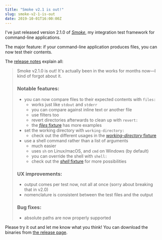 ```yaml
---
title: "Smoke v2.1 is out!"
slug: smoke-v2-1-is-out
date: 2019-10-01T16:00:00Z
---
```


I've just released version 2.1.0 of [_Smoke_][smoke], my integration test framework for command-line applications.

The major feature: if your command-line application produces files, you can now test their contents.

The [release notes][smoke release v2.1.0] explain all:

<!--more-->

> Smoke v2.1.0 is out! It's actually been in the works for months now—I kind of forgot about it.
>
> ### Notable features:
>
> - you can now compare files to their expected contents with `files:`
>   - works just like `stdout` and `stderr`
>   - you can compare against inline text or another file
>   - use filters too
>   - revert directories afterwards to clean up with `revert:`
>   - the [_files_ fixture](https://github.com/SamirTalwar/Smoke/tree/v2.1.0/fixtures/files) has more examples
> - set the working directory with `working-directory:`
>   - check out the different usages in the [_working-directory_ fixture](https://github.com/SamirTalwar/Smoke/tree/v2.1.0/fixtures/working-directory)
> - use a shell command rather than a list of arguments
>   - much easier
>   - uses `sh` on Linux/macOS, and `cmd` on Windows (by default)
>   - you can override the shell with `shell:`
>   - check out the [_shell_ fixture](https://github.com/SamirTalwar/Smoke/tree/v2.1.0/fixtures/shell) for more possibilities
>
> ### UX improvements:
>
> - output comes per test now, not all at once (sorry about breaking that in v2.0)
> - nomenclature is consistent between the test files and the output
>
> ### Bug fixes:
>
> - absolute paths are now properly supported

Please try it out and let me know what you think! You can download the binaries from [the release page][smoke release v2.1.0].

[smoke]: https://github.com/SamirTalwar/Smoke
[smoke release v2.1.0]: https://github.com/SamirTalwar/Smoke/releases/tag/v2.1.0
